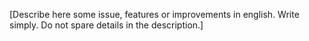 [Describe here some issue, features or improvements in english. Write simply. Do not spare details in the description.]

